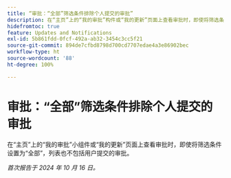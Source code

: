 ```yaml
---
title: “审批：“全部”筛选条件排除个人提交的审批”
description: 在“主页”上的“我的审批”构件或“我的更新”页面上查看审批时，即使将筛选条件设置为“全部”，列表也不包括用户提交的审批。
hidefromtoc: true
feature: Updates and Notifications
exl-id: 5b861fdd-0fcf-492a-ab32-3454c3cc5f21
source-git-commit: 894de7cfbd8798d700cd7707edae4a3e86902bec
workflow-type: ht
source-wordcount: '88'
ht-degree: 100%

---
```


# 审批：“全部”筛选条件排除个人提交的审批

<!--
>>[!NOTE]
>
>This issue was fixed on June 20, 2024.
-->

在“主页”上的“我的审批”小组件或“我的更新”页面上查看审批时，即使将筛选条件设置为“全部”，列表也不包括用户提交的审批。

_首次报告于 2024 年 10 月 16 日。_
